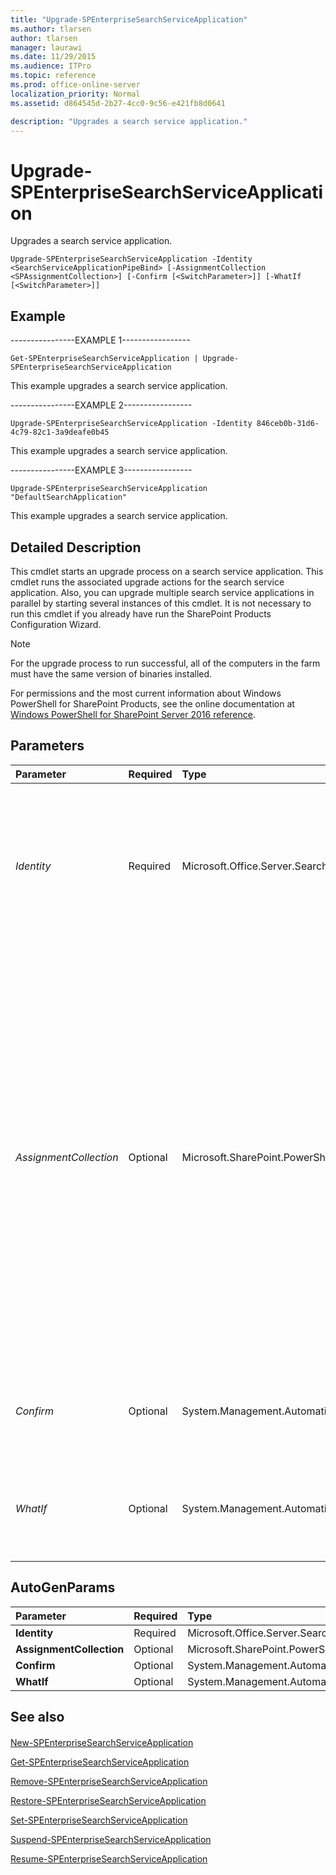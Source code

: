 ```yaml
---
title: "Upgrade-SPEnterpriseSearchServiceApplication"
ms.author: tlarsen
author: tlarsen
manager: laurawi
ms.date: 11/29/2015
ms.audience: ITPro
ms.topic: reference
ms.prod: office-online-server
localization_priority: Normal
ms.assetid: d864545d-2b27-4cc0-9c56-e421fb8d0641

description: "Upgrades a search service application."
---
```


# Upgrade-SPEnterpriseSearchServiceApplication

Upgrades a search service application.
  
```
Upgrade-SPEnterpriseSearchServiceApplication -Identity <SearchServiceApplicationPipeBind> [-AssignmentCollection <SPAssignmentCollection>] [-Confirm [<SwitchParameter>]] [-WhatIf [<SwitchParameter>]]

```

## Example

----------------EXAMPLE 1-----------------
  
```
Get-SPEnterpriseSearchServiceApplication | Upgrade-SPEnterpriseSearchServiceApplication
```

This example upgrades a search service application.
  
----------------EXAMPLE 2-----------------
  
```
Upgrade-SPEnterpriseSearchServiceApplication -Identity 846ceb0b-31d6-4c79-82c1-3a9deafe0b45
```

This example upgrades a search service application.
  
----------------EXAMPLE 3-----------------
  
```
Upgrade-SPEnterpriseSearchServiceApplication "DefaultSearchApplication"
```

This example upgrades a search service application.
  
## Detailed Description

This cmdlet starts an upgrade process on a search service application. This cmdlet runs the associated upgrade actions for the search service application. Also, you can upgrade multiple search service applications in parallel by starting several instances of this cmdlet. It is not necessary to run this cmdlet if you already have run the SharePoint Products Configuration Wizard.
  
> [!NOTE]
> For the upgrade process to run successful, all of the computers in the farm must have the same version of binaries installed. 
  
For permissions and the most current information about Windows PowerShell for SharePoint Products, see the online documentation at [Windows PowerShell for SharePoint Server 2016 reference](https://go.microsoft.com/fwlink/p/?LinkId=671715). 
  
## Parameters

|**Parameter**|**Required**|**Type**|**Description**|
|:-----|:-----|:-----|:-----|
| _Identity_ <br/> |Required  <br/> |Microsoft.Office.Server.Search.Cmdlet.SearchServiceApplicationPipeBind  <br/> |Specifies the search service application to upgrade.  <br/> The type must be a valid GUID, in the form 12345678-90ab-cdef-1234-567890bcdefgh; a valid search application name (for example, SearchApp1); or an instance of a valid **SearchServiceApplication** object.  <br/> |
| _AssignmentCollection_ <br/> |Optional  <br/> |Microsoft.SharePoint.PowerShell.SPAssignmentCollection  <br/> |Manages objects for the purpose of proper disposal. Use of objects, such as **SPWeb** or **SPSite**, can use large amounts of memory and use of these objects in Windows PowerShell scripts requires proper memory management. Using the **SPAssignment** object, you can assign objects to a variable and dispose of the objects after they are needed to free up memory. When **SPWeb**, **SPSite**, or **SPSiteAdministration** objects are used, the objects are automatically disposed of if an assignment collection or the **Global** parameter is not used.  <br/> > [!NOTE]> When the **Global** parameter is used, all objects are contained in the global store. If objects are not immediately used, or disposed of by using the **Stop-SPAssignment** command, an out-of-memory scenario can occur.           |
| _Confirm_ <br/> |Optional  <br/> |System.Management.Automation.SwitchParameter  <br/> |Prompts you for confirmation before executing the command. For more information, type the following command: **get-help about_commonparameters** <br/> |
| _WhatIf_ <br/> |Optional  <br/> |System.Management.Automation.SwitchParameter  <br/> |Displays a message that describes the effect of the command instead of executing the command. For more information, type the following command: **get-help about_commonparameters** <br/> |
   
## AutoGenParams

|**Parameter**|**Required**|**Type**|**Description**|
|:-----|:-----|:-----|:-----|
|**Identity** <br/> |Required  <br/> |Microsoft.Office.Server.Search.Cmdlet.SearchServiceApplicationPipeBind  <br/> ||
|**AssignmentCollection** <br/> |Optional  <br/> |Microsoft.SharePoint.PowerShell.SPAssignmentCollection  <br/> ||
|**Confirm** <br/> |Optional  <br/> |System.Management.Automation.SwitchParameter  <br/> ||
|**WhatIf** <br/> |Optional  <br/> |System.Management.Automation.SwitchParameter  <br/> ||
   
## See also

#### 

[New-SPEnterpriseSearchServiceApplication](new-spenterprisesearchserviceapplication.md)
  
[Get-SPEnterpriseSearchServiceApplication](get-spenterprisesearchserviceapplication.md)
  
[Remove-SPEnterpriseSearchServiceApplication](remove-spenterprisesearchserviceapplication.md)
  
[Restore-SPEnterpriseSearchServiceApplication](restore-spenterprisesearchserviceapplication.md)
  
[Set-SPEnterpriseSearchServiceApplication](set-spenterprisesearchserviceapplication.md)
  
[Suspend-SPEnterpriseSearchServiceApplication](suspend-spenterprisesearchserviceapplication.md)
  
[Resume-SPEnterpriseSearchServiceApplication](resume-spenterprisesearchserviceapplication.md)


